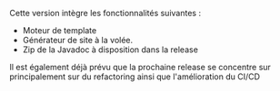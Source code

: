 Cette version intègre les fonctionnalités suivantes :

- Moteur de template
- Générateur de site à la volée. 
- Zip de la Javadoc à disposition dans la release

Il est également déjà prévu que la prochaine release se concentre sur
principalement sur du refactoring ainsi que l'amélioration du CI/CD 